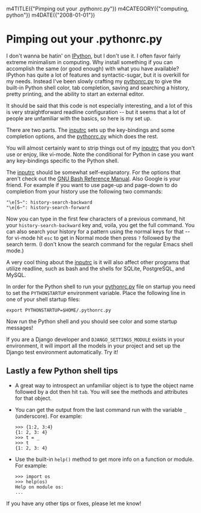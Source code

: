 m4TITLE({"Pimping out your .pythonrc.py"})
m4CATEGORY({"computing, python"})
m4DATE({"2008-01-01"})

Pimping out your .pythonrc.py
=============================

I don't wanna be hatin' on [IPython](http://ipython.scipy.org/moin/),
but I don't use it. I often favor fairly extreme minimalism in
computing. Why install something if you can accomplish the same (or good
enough) with what you have available? IPython has quite a lot of
features and syntactic-sugar, but it is overkill for my needs. Instead
I've been slowly crafting my
[pythonrc.py](https://github.com/whiteinge/dotfiles/blob/master/.pythonrc.py)
to give the built-in Python shell color, tab completion, saving and
searching a history, pretty printing, and the ability to start an
external editor.

It should be said that this code is not especially interesting, and a
lot of this is very straightforward readline configuration -- but it
seems that a lot of people are unfamiliar with the basics, so here is my
set up.

There are two parts. The
[inputrc](https://github.com/whiteinge/dotfiles/blob/master/.inputrc)
sets up the key-bindings and some completion options, and the
[pythonrc.py](https://github.com/whiteinge/dotfiles/blob/master/.pythonrc.py)
which does the rest.

You will almost certainly want to strip things out of my
[inputrc](https://github.com/whiteinge/dotfiles/blob/master/.inputrc)
that you don't use or enjoy, like vi-mode. Note the conditional for
Python in case you want any key-bindings specific to the Python shell.

The
[inputrc](https://github.com/whiteinge/dotfiles/blob/master/.inputrc)
should be somewhat self-explanatory. For the options that aren't check
out the [GNU Bash Reference
Manual](http://www.network-theory.co.uk/docs/bashref/ReadlineInitFileSyntax.html).
Also Google is your friend. For example if you want to use page-up and
page-down to do completion from your history use the following two
commands:

    "\e[5~": history-search-backward
    "\e[6~": history-search-forward

Now you can type in the first few characters of a previous command, hit
your `history-search-backward` key and, voila, you get the full command.
You can also search your history for a pattern using the normal keys for
that -- for vi-mode hit `esc` to get in Normal mode then press `?`
followed by the search term. (I don't know the search command for the
regular Emacs shell mode.)

A very cool thing about the
[inputrc](https://github.com/whiteinge/dotfiles/blob/master/.inputrc) is
it will also affect other programs that utilize readline, such as bash
and the shells for SQLite, PostgreSQL, and MySQL.

In order for the Python shell to run your
[pythonrc.py](https://github.com/whiteinge/dotfiles/blob/master/.pythonrc.py)
file on startup you need to set the `PYTHONSTARTUP` environment
variable. Place the following line in one of your shell startup files:

    export PYTHONSTARTUP=$HOME/.pythonrc.py

Now run the Python shell and you should see color and some startup
messages!

If you are a Django developer and `DJANGO_SETTINGS_MODULE` exists in
your environment, it will import all the models in your project and set
up the Django test environment automatically. Try it!

Lastly a few Python shell tips
------------------------------

-   A great way to introspect an unfamiliar object is to type the object
    name followed by a dot then hit `tab`. You will see the methods and
    attributes for that object.
-   You can get the output from the last command run with the variable
    `_` (underscore). For example:

        >>> {1:2, 3:4}
        {1: 2, 3: 4}
        >>> t = _
        >>> t
        {1: 2, 3: 4}

-   Use the built-in `help()` method to get more info on a function or
    module. For example:

        >>> import os
        >>> help(os)
        Help on module os:
        ...

If you have any other tips or fixes, please let me know!
